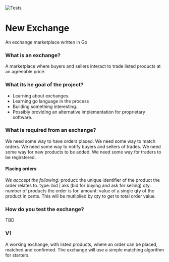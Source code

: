 
![Tests](https://github.com/dwainm/new_exchange/actions/workflows/go.yml/badge.svg)

# New Exchange
An exchange marketplace written in Go

### What is an exchange?
A marketplace where buyers and sellers interact to trade listed products at an agreeable price.

### What its he goal of the project?
- Learning about exchanges.
- Learning go language in the process
- Building something interesting.
- Possibly providing an alternative implementation for proprietary software.

### What is required from an exchange?
We need some way to have orders placed.
We need some way to match orders.
We need some way to notify buyers and sellers of trades.
We need some way for new products to be added.
We need some way for traders to be regirstered.

#### Placing orders
*We acccept the following:*
product: the unique identifier of the product the order relates to.
type: bid | aks (bid for buying and ask for selling)
qty: number of products the order is for.
amount: value of a single qty of the product in cents. This will be mutliplied by qty to get to total order value.

### How do you test the exchange? 
TBD


### V1
A working exchange, with listed products, where an order can be placed, matched and confirmed. The exchange will use a simple matching algorithm for starters.

